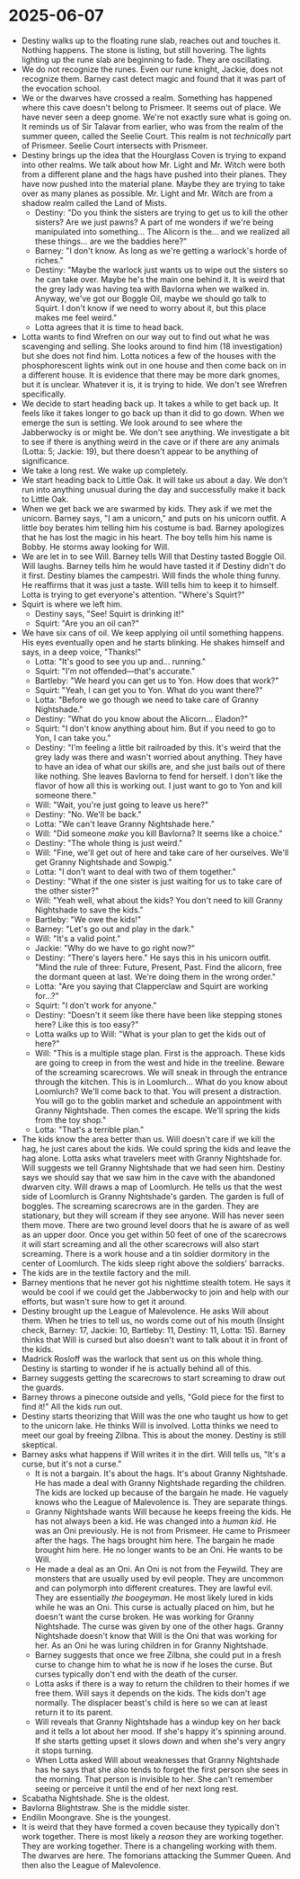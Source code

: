 # 2025-06-07

- Destiny walks up to the floating rune slab, reaches out and touches it. Nothing happens. The stone is listing, but still hovering. The lights lighting up the rune slab are beginning to fade. They are oscillating.
- We do not recognize the runes. Even our rune knight, Jackie, does not recognize them. Barney cast detect magic and found that it was part of the evocation school.
- We or the dwarves have crossed a realm. Something has happened where this cave doesn't belong to Prismeer. It seems out of place. We have never seen a deep gnome. We're not exactly sure what is going on. It reminds us of Sir Talavar from earlier, who was from the realm of the summer queen, called the Seelie Court. This realm is not *technically* part of Prismeer. Seelie Court intersects with Prismeer.
- Destiny brings up the idea that the Hourglass Coven is trying to expand into other realms. We talk about how Mr. Light and Mr. Witch were both from a different plane and the hags have pushed into their planes. They have now pushed into the material plane. Maybe they are trying to take over as many planes as possible. Mr. Light and Mr. Witch are from a shadow realm called the Land of Mists.
    - Destiny: "Do you think the sisters are trying to get us to kill the other sisters? Are we just pawns? A part of me wonders if we're being manipulated into something... The Alicorn is the... and we realized all these things... are we the baddies here?"
    - Barney: "I don't know. As long as we're getting a warlock's horde of riches."
    - Destiny: "Maybe the warlock just wants us to wipe out the sisters so he can take over. Maybe he's the main one behind it. It is weird that the grey lady was having tea with Bavlorna when we walked in. Anyway, we've got our Boggle Oil, maybe we should go talk to Squirt. I don't know if we need to worry about it, but this place makes me feel weird."
    - Lotta agrees that it is time to head back.
- Lotta wants to find Wrefren on our way out to find out what he was scavenging and selling. She looks around to find him (18 investigation) but she does not find him. Lotta notices a few of the houses with the phosphorescent lights wink out in one house and then come back on in a different house. It is evidence that there may be more dark gnomes, but it is unclear. Whatever it is, it is trying to hide. We don't see Wrefren specifically.
- We decide to start heading back up. It takes a while to get back up. It feels like it takes longer to go back up than it did to go down. When we emerge the sun is setting. We look around to see where the Jabberwocky is or might be. We don't see anything. We investigate a bit to see if there is anything weird in the cave or if there are any animals (Lotta: 5; Jackie: 19), but there doesn't appear to be anything of significance.
- We take a long rest. We wake up completely.
- We start heading back to Little Oak. It will take us about a day. We don't run into anything unusual during the day and successfully make it back to Little Oak.
- When we get back we are swarmed by kids. They ask if we met the unicorn. Barney says, "I am a unicorn," and puts on his unicorn outfit. A little boy berates him telling him his costume is bad. Barney apologizes that he has lost the magic in his heart. The boy tells him his name is Bobby. He storms away looking for Will.
- We are let in to see Will. Barney tells Will that Destiny tasted Boggle Oil. Will laughs. Barney tells him he would have tasted it if Destiny didn't do it first. Destiny blames the campestri. Will finds the whole thing funny. He reaffirms that it was just a taste. Will tells him to keep it to himself. Lotta is trying to get everyone's attention. "Where's Squirt?"
- Squirt is where we left him.
    - Destiny says, "See! Squirt is drinking it!"
    - Squirt: "Are you an oil can?"
- We have six cans of oil. We keep applying oil until something happens. His eyes eventually open and he starts blinking. He shakes himself and says, in a deep voice, "Thanks!"
    - Lotta: "It's good to see you up and... running."
    - Squirt: "I'm not offended—that's accurate."
    - Bartleby: "We heard you can get us to Yon. How does that work?"
    - Squirt: "Yeah, I can get you to Yon. What do you want there?"
    - Lotta: "Before we go though we need to take care of Granny Nightshade."
    - Destiny: "What do you know about the Alicorn... Eladon?"
    - Squirt: "I don't know anything about him. But if you need to go to Yon, I can take you."
    - Destiny: "I'm feeling a little bit railroaded by this. It's weird that the grey lady was there and wasn't worried about anything. They have to have an idea of what our skills are, and she just bails out of there like nothing. She leaves Bavlorna to fend for herself. I don't like the flavor of how all this is working out. I just want to go to Yon and kill someone there."
    - Will: "Wait, you're just going to leave us here?"
    - Destiny: "No. We'll be back."
    - Lotta: "We can't leave Granny Nightshade here."
    - Will: "Did someone *make* you kill Bavlorna? It seems like a choice."
    - Destiny: "The whole thing is just weird."
    - Will: "Fine, we'll get out of here and take care of her ourselves. We'll get Granny Nightshade and Sowpig."
    - Lotta: "I don't want to deal with two of them together."
    - Destiny: "What if the one sister is just waiting for us to take care of the other sister?"
    - Will: "Yeah well, what about the kids? You don't need to kill Granny Nightshade to save the kids."
    - Bartleby: "We owe the kids!"
    - Barney: "Let's go out and play in the dark."
    - Will: "It's a valid point."
    - Jackie: "Why do we have to go right now?"
    - Destiny: "There's layers here." He says this in his unicorn outfit. "Mind the rule of three: Future, Present, Past. Find the alicorn, free the dormant queen at last. We're doing them in the wrong order."
    - Lotta: "Are you saying that Clapperclaw and Squirt are working for...?"
    - Squirt: "I don't work for anyone."
    - Destiny: "Doesn't it seem like there have been like stepping stones here? Like this is too easy?"
    - Lotta walks up to Will: "What is your plan to get the kids out of here?"
    - Will: "This is a multiple stage plan. First is the approach. These kids are going to creep in from the west and hide in the treeline. Beware of the screaming scarecrows. We will sneak in through the entrance through the kitchen. This is in Loomlurch... What do you know about Loomlurch? We'll come back to that. You will present a distraction. You will go to the goblin market and schedule an appointment with Granny Nightshade. Then comes the escape. We'll spring the kids from the toy shop."
    - Lotta: "That's a terrible plan."
- The kids know the area better than us. Will doesn't care if we kill the hag, he just cares about the kids. We could spring the kids and leave the hag alone. Lotta asks what travelers meet with Granny Nightshade for. Will suggests we tell Granny Nightshade that we had seen him. Destiny says we should say that we saw him in the cave with the abandoned dwarven city. Will draws a map of Loomlurch. He tells us that the west side of Loomlurch is Granny Nightshade's garden. The garden is full of boggles. The screaming scarecrows are in the garden. They are stationary, but they will scream if they see anyone. Will has never seen them move. There are two ground level doors that he is aware of as well as an upper door. Once you get within 50 feet of one of the scarecrows it will start screaming and all the other scarecrows will also start screaming. There is a work house and a tin soldier dormitory in the center of Loomlurch. The kids sleep right above the soldiers' barracks.
- The kids are in the textile factory and the mill.
- Barney mentions that he never got his nighttime stealth totem. He says it would be cool if we could get the Jabberwocky to join and help with our efforts, but wasn't sure how to get it around.
- Destiny brought up the League of Malevolence. He asks Will about them. When he tries to tell us, no words come out of his mouth (Insight check, Barney: 17, Jackie: 10, Bartleby: 11, Destiny: 11, Lotta: 15). Barney thinks that Will is cursed but also doesn't want to talk about it in front of the kids.
- Madrick Rosloff was the warlock that sent us on this whole thing. Destiny is starting to wonder if he is actually behind all of this.
- Barney suggests getting the scarecrows to start screaming to draw out the guards.
- Barney throws a pinecone outside and yells, "Gold piece for the first to find it!" All the kids run out.
- Destiny starts theorizing that Will was the one who taught us how to get to the unicorn lake. He thinks Will is involved. Lotta thinks we need to meet our goal by freeing Zilbna. This is about the money. Destiny is still skeptical.
- Barney asks what happens if Will writes it in the dirt. Will tells us, "It's a curse, but it's not a curse."
    - It is not a bargain. It's about the hags. It's about Granny Nightshade. He has made a deal with Granny Nightshade regarding the children. The kids are locked up because of the bargain he made. He vaguely knows who the League of Malevolence is. They are separate things.
    - Granny Nightshade wants Will because he keeps freeing the kids. He has not always been a kid. He was changed into a *human kid*. He was an Oni previously. He is not from Prismeer. He came to Prismeer after the hags. The hags brought him here. The bargain he made brought him here. He no longer wants to be an Oni. He wants to be Will.
    - He made a deal as an Oni. An Oni is not from the Feywild. They are monsters that are usually used by evil people. They are uncommon and can polymorph into different creatures. They are lawful evil. They are essentially *the boogeyman*. He most likely lured in kids while he was an Oni. This curse is actually placed on him, but he doesn't want the curse broken. He was working for Granny Nightshade. The curse was given by one of the other hags. Granny Nightshade doesn't know that Will is the Oni that was working for her. As an Oni he was luring children in for Granny Nightshade.
    - Barney suggests that once we free Zilbna, she could put in a fresh curse to change him to what he is now if he loses the curse. But curses typically don't end with the death of the curser.
    - Lotta asks if there is a way to return the children to their homes if we free them. Will says it depends on the kids. The kids don't age normally. The displacer beast's child is here so we can at least return it to its parent.
    - Will reveals that Granny Nightshade has a windup key on her back and it tells a lot about her mood. If she's happy it's spinning around. If she starts getting upset it slows down and when she's very angry it stops turning.
    - When Lotta asked Will about weaknesses that Granny Nightshade has he says that she also tends to forget the first person she sees in the morning. That person is invisible to her. She can't remember seeing or perceive it until the end of her next long rest.
- Scabatha Nightshade. She is the oldest.
- Bavlorna Blightstraw. She is the middle sister.
- Endilin Moongrave. She is the youngest.
- It is weird that they have formed a coven because they typically don't work together. There is most likely a *reason* they are working together. They are working together. There is a changeling working with them. The dwarves are here. The fomorians attacking the Summer Queen. And then also the League of Malevolence.
